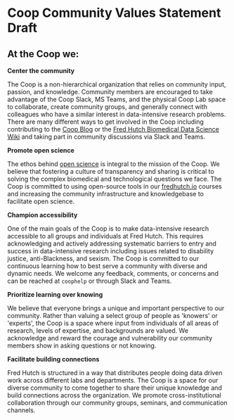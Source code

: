 # Coop Community Values Statement Draft

## At the Coop we:

**Center the community**

The Coop is a non-hierarchical organization that relies on community input, passion, and knowledge. Community members are encouraged to take advantage of the Coop Slack, MS Teams, and the physical Coop Lab space to collaborate, create community groups, and generally connect with colleagues who have a similar interest in data-intensive research problems. There are many different ways to get involved in the Coop including contributing to the [Coop Blog](https://fredhutch.github.io/coop/) or the [Fred Hutch Biomedical Data Science Wiki](https://sciwiki.fredhutch.org/) and taking part in community discussions via Slack and Teams.

**Promote open science**

The ethos behind [open science](https://en.wikipedia.org/wiki/Open_science) is integral to the mission of the Coop. We believe that fostering a culture of transparency and sharing is critical to solving the complex biomedical and technological questions we face. The Coop is committed to using open-source tools in our [fredhutch.io](http://fredhutch.io) courses and increasing the community infrastructure and knowledgebase to facilitate open science. 

**Champion accessibility**

One of the main goals of the Coop is to make data-intensive research accessible to all groups and individuals at Fred Hutch. This requires acknowledging and actively addressing systematic barriers to entry and success in data-intensive research including issues related to disability justice, anti-Blackness, and sexism. The Coop is committed to our continuous learning how to best serve a community with diverse and dynamic needs. We welcome any feedback, comments, or concerns and can be reached at `coophelp` or through Slack and Teams.

**Prioritize learning over knowing**

We believe that everyone brings a unique and important perspective to our community. Rather than valuing a select group of people as 'knowers' or 'experts', the Coop is a space where input from individuals of all areas of research, levels of expertise, and backgrounds are valued. We acknowledge and reward the courage and vulnerability our community members show in asking questions or not knowing.

**Facilitate building connections**

Fred Hutch is structured in a way that distributes people doing data driven work across different labs and departments. The Coop is a space for our diverse community to come together to share their unique knowledge and build connections across the organization. We promote cross-institutional collaboration through our community groups, seminars, and communication channels.
